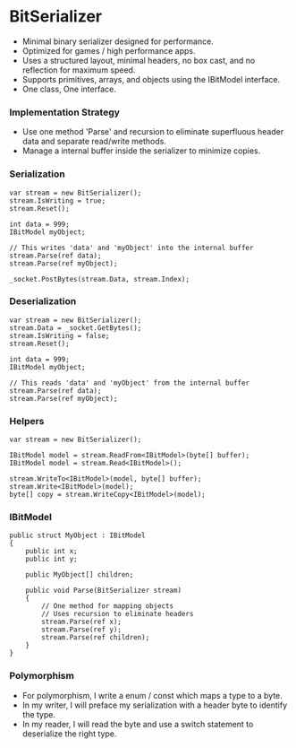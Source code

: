 # BitSerializer
- Minimal binary serializer designed for performance.
- Optimized for games / high performance apps.
- Uses a structured layout, minimal headers, no box cast, and no reflection for maximum speed.
- Supports primitives, arrays, and objects using the IBitModel interface.
- One class, One interface.

### Implementation Strategy
- Use one method 'Parse' and recursion to eliminate superfluous header data and separate read/write methods.
- Manage a internal buffer inside the serializer to minimize copies.

### Serialization
    var stream = new BitSerializer(); 
    stream.IsWriting = true;
    stream.Reset();
    
    int data = 999;
    IBitModel myObject;

    // This writes 'data' and 'myObject' into the internal buffer
    stream.Parse(ref data);
    stream.Parse(ref myObject);

    _socket.PostBytes(stream.Data, stream.Index);
    
  
### Deserialization
    var stream = new BitSerializer(); 
    stream.Data = _socket.GetBytes();
    stream.IsWriting = false;
    stream.Reset();
    
    int data = 999;
    IBitModel myObject;

    // This reads 'data' and 'myObject' from the internal buffer
    stream.Parse(ref data);
    stream.Parse(ref myObject);    

### Helpers
    var stream = new BitSerializer(); 
    
    IBitModel model = stream.ReadFrom<IBitModel>(byte[] buffer);
    IBitModel model = stream.Read<IBitModel>();

    stream.WriteTo<IBitModel>(model, byte[] buffer);
    stream.Write<IBitModel>(model);    
    byte[] copy = stream.WriteCopy<IBitModel>(model);
      
### IBitModel
    public struct MyObject : IBitModel
    {
        public int x;
        public int y;

        public MyObject[] children;

        public void Parse(BitSerializer stream)
        {
            // One method for mapping objects
            // Uses recursion to eliminate headers
            stream.Parse(ref x);
            stream.Parse(ref y);
            stream.Parse(ref children);
        }
    }

### Polymorphism
- For polymorphism, I write a enum / const which maps a type to a byte. 
- In my writer, I will preface my serialization with a header byte to identify the type.
- In my reader, I will read the byte and use a switch statement to deserialize the right type.
